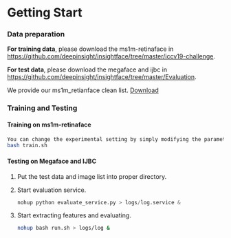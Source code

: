 # Getting Start

### Data preparation

**For training data**, please download the ms1m-retinaface in https://github.com/deepinsight/insightface/tree/master/iccv19-challenge.

**For test data**, please download the megaface and ijbc in https://github.com/deepinsight/insightface/tree/master/Evaluation.

We provide our ms1m_retianface clean list. [Download](https://drive.google.com/file/d/165O76LkDBwo-PnCuTIdn45sXxWWhOBFh/view?usp=sharing)

### Training and Testing

#### Training on ms1m-retinaface

```bash
You can change the experimental setting by simply modifying the parameter in the config.py
bash train.sh
```

#### Testing on Megaface and IJBC

1. Put the test data and image list into proper directory.
2. Start evaluation service.

    ```python
    nohup python evaluate_service.py > logs/log.service &
    ```

3. Start extracting features and evaluating.

    ```bash
    nohup bash run.sh > logs/log &
    ```
